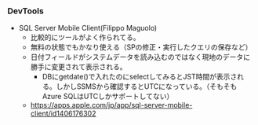 
### DevTools

- SQL Server Mobile Client(Filippo Maguolo)
  - 比較的にツールがよく作られてる。
  - 無料の状態でもかなり使える（SPの修正・実行したクエリの保存など）
  - 日付フィールドがシステムデータを読み込むのではなく現地のデータに勝手に変更されて表示される。
      - DBにgetdate()で入れたのにselectしてみるとJST時間が表示される。しかしSSMSから確認するとUTCになっている。（そもそもAzure SQLはUTCしかサポートしてない）
  - https://apps.apple.com/jp/app/sql-server-mobile-client/id1406176302

